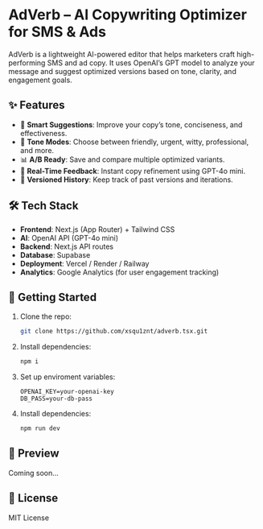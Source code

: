 # AdVerb – AI Copywriting Optimizer for SMS & Ads

AdVerb is a lightweight AI-powered editor that helps marketers craft high-performing SMS and ad copy. It uses OpenAI’s GPT model to analyze your message and suggest optimized versions based on tone, clarity, and engagement goals.

## ✨ Features

- 🧠 **Smart Suggestions**: Improve your copy’s tone, conciseness, and effectiveness.
- 🎯 **Tone Modes**: Choose between friendly, urgent, witty, professional, and more.
- 📊 **A/B Ready**: Save and compare multiple optimized variants.
- 💬 **Real-Time Feedback**: Instant copy refinement using GPT-4o mini.
- 📁 **Versioned History**: Keep track of past versions and iterations.

## 🛠 Tech Stack

- **Frontend**: Next.js (App Router) + Tailwind CSS
- **AI**: OpenAI API (GPT-4o mini)
- **Backend**: Next.js API routes
- **Database**: Supabase
- **Deployment**: Vercel / Render / Railway
- **Analytics**: Google Analytics (for user engagement tracking)

## 🚀 Getting Started

1. Clone the repo:
    ```bash
    git clone https://github.com/xsqu1znt/adverb.tsx.git
    ```
2. Install dependencies:
    ```bash
    npm i
    ```
3. Set up enviroment variables:
    ```env
    OPENAI_KEY=your-openai-key
    DB_PASS=your-db-pass
    ```
4. Install dependencies:
    ```bash
    npm run dev
    ```

## 📸 Preview

Coming soon...

## 📄 License

MIT License
